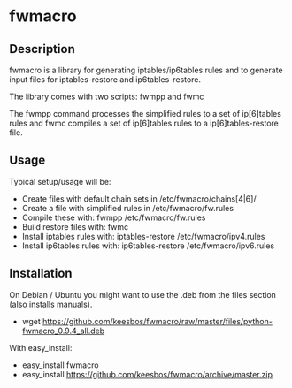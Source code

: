 # fwmacro


## Description

fwmacro is a library for generating iptables/ip6tables rules and to generate input files for iptables-restore and ip6tables-restore.

The library comes with two scripts: fwmpp and fwmc

The fwmpp command processes the simplified rules to a set of ip[6]tables rules and fwmc compiles a set of ip[6]tables rules to a ip[6]tables-restore file.


## Usage

Typical setup/usage will be:

 * Create files with default chain sets in /etc/fwmacro/chains[4|6]/
 * Create a file with simplified rules in /etc/fwmacro/fw.rules
 * Compile these with: fwmpp /etc/fwmacro/fw.rules
 * Build restore files with: fwmc
 * Install iptables rules with: iptables-restore /etc/fwmacro/ipv4.rules
 * Install ip6tables rules with: ip6tables-restore /etc/fwmacro/ipv6.rules


## Installation

On Debian / Ubuntu you might want to use the .deb from the files section (also installs manuals).
 * wget https://github.com/keesbos/fwmacro/raw/master/files/python-fwmacro_0.9.4_all.deb

With easy_install:
 * easy_install fwmacro
 * easy_install https://github.com/keesbos/fwmacro/archive/master.zip
